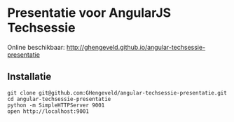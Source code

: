# Presentatie voor AngularJS Techsessie

Online beschikbaar: http://ghengeveld.github.io/angular-techsessie-presentatie

## Installatie

    git clone git@github.com:GHengeveld/angular-techsessie-presentatie.git
    cd angular-techsessie-presentatie
    python -m SimpleHTTPServer 9001
    open http://localhost:9001
